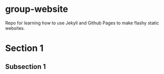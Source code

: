 # group-website

Repo for learning how to use Jekyll and Github Pages to make flashy static websites.

# Section 1

## Subsection 1

